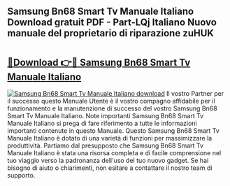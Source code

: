 ## Samsung Bn68 Smart Tv Manuale Italiano Download gratuit PDF - Part-LQj Italiano Nuovo manuale del proprietario di riparazione zuHUK

# <h2><a href="http://dfgodk8.blite.top/?on=Samsung+Bn68+Smart+Tv+Manuale+Italiano">🔗Download 👉🔴 Samsung Bn68 Smart Tv Manuale Italiano</a></h2>

[![Samsung Bn68 Smart Tv Manuale Italiano download](https://i.imgur.com/lujVjoI.png)](http://dfgodk8.blite.top/?on=Samsung+Bn68+Smart+Tv+Manuale+Italiano)
Il vostro Partner per il successo questo Manuale Utente è il vostro compagno affidabile per il funzionamento e la manutenzione di successo del vostro Samsung Bn68 Smart Tv Manuale Italiano. Note importanti Samsung Bn68 Smart Tv Manuale Italiano si prega di fare riferimento a tutte le informazioni importanti contenute in questo Manuale. Questo Samsung Bn68 Smart Tv Manuale Italiano è dotato di una varietà di funzioni per massimizzare la produttività. Partiamo dal presupposto che Samsung Bn68 Smart Tv Manuale Italiano è stata una risorsa completa e di facile comprensione nel tuo viaggio verso la padronanza dell'uso del tuo nuovo gadget. Se hai bisogno di aiuto o chiarimenti, non esitare a contattare il nostro team di supporto.
